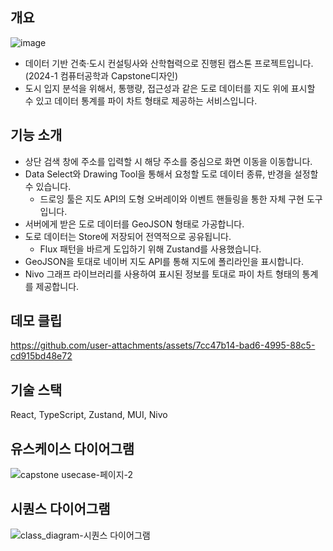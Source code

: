 ## 개요

![image](https://github.com/user-attachments/assets/f33520b6-2ac3-44d9-9577-b7d02353e6a0)

- 데이터 기반 건축·도시 컨설팅사와 산학협력으로 진행된 캡스톤 프로젝트입니다. (2024-1 컴퓨터공학과 Capstone디자인)
- 도시 입지 분석을 위해서, 통행량, 접근성과 같은 도로 데이터를 지도 위에 표시할 수 있고 데이터 통계를 파이 차트 형태로 제공하는 서비스입니다.

## 기능 소개

- 상단 검색 창에 주소를 입력할 시 해당 주소를 중심으로 화면 이동을 이동합니다.
- Data Select와 Drawing Tool을 통해서 요청할 도로 데이터 종류, 반경을 설정할 수 있습니다.
  - 드로잉 툴은 지도 API의 도형 오버레이와 이벤트 핸들링을 통한 자체 구현 도구입니다.
- 서버에게 받은 도로 데이터를 GeoJSON 형태로 가공합니다.
- 도로 데이터는 Store에 저장되어 전역적으로 공유됩니다.
  - Flux 패턴을 바르게 도입하기 위해 Zustand를 사용했습니다.
- GeoJSON을 토대로 네이버 지도 API를 통해 지도에 폴리라인을 표시합니다.
- Nivo 그래프 라이브러리를 사용하여 표시된 정보를 토대로 파이 차트 형태의 통계를 제공합니다.

## 데모 클립

https://github.com/user-attachments/assets/7cc47b14-bad6-4995-88c5-cd915bd48e72

## 기술 스택
React, TypeScript, Zustand, MUI, Nivo

## 유스케이스 다이어그램
![capstone usecase-페이지-2](https://github.com/user-attachments/assets/d63ea12f-87a7-44db-aa3f-04796a07634a)


## 시퀀스 다이어그램
![class_diagram-시퀀스 다이어그램](https://github.com/user-attachments/assets/8a3d07f7-3ae8-47b4-a768-eba53db85532)
